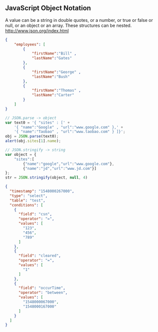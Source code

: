 ##  JavaScript Object Notation
A value can be a string in double quotes, or a number, or true or false or null, or an object or an array. These structures can be nested.  http://www.json.org/index.html

```json
{
    "employees": [
        { 
            "firstName":"Bill" , 
            "lastName":"Gates" 
        },
        { 
            "firstName":"George" , 
            "lastName":"Bush" 
        },
        { 
            "firstName":"Thomas" , 
            "lastName":"Carter" 
        }
    ]
}
```

```js
// JSON.parse -> object
var text0 = '{ "sites" : [' +
	'{ "name":"Google" , "url":"www.google.com" },' +
	'{ "name":"Taobao" , "url":"www.taobao.com" } ]}';
obj = JSON.parse(text0);
alert(obj.sites[1].name);

// JSON.stringify -> string
var object = {
	"sites":[
		{"name":"google","url":"www.google.com"},
		{"name":"jd","url":"www.jd.com"}]
}; 
str = JSON.stringify(object, null, 4)
```

```json
{
  "timestamp": "1548000267000",
  "type": "select",
  "table": "test",
  "conditions": [
    {
      "field": "csn",
      "operator": "=",
      "values": [
        "123",
        "456",
        "789"
      ]
    },
    {
      "field": "cleared",
      "operator": "=",
      "values": [
        "1"
      ]
    },
    {
      "field": "occurTime",
      "operator": "between",
      "values": [
        "1548000067000",
        "1548000167000"
      ]
    }
  ]
}
```